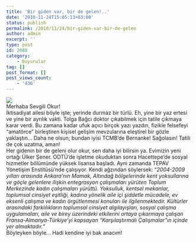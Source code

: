 ```yaml
---
title: 'Bir giden var, bir de gelen!..'
date: '2010-11-24T15:05:13+03:00'
status: publish
permalink: /2010/11/24/bir-giden-var-bir-de-gelen
author: admin
excerpt: ''
type: post
id: 2088
category:
    - Duyurular
tag: []
post_format: []
post_views_count:
    - '436'
---
```

![](http://www.summersleases.com/immagini/welcoming-door.jpg)  
Merhaba Sevgili Okur!  
İktisadiyat ailesi böyle işte; yerinde durmaz bir türlü. Eh, yine bir yaz ertesi ve yine bir ayrılık vakti. Tolga Bağcı doktor çıkabilmek için tatile çıkmaya karar verdi. Bu zamana kadar ufuk açıcı birçok yazı yazdın, fizikle felsefeyi “amatörce” birleştiren kişisel gelişim mevzularına eleştirel bir gözle yaklaştın… Daha ne olsun; bundan iyisi TCMB’de Bernanke! Sağolasın! Tatili de çok uzatma, aman!  
Her gidenin bir de geleni olur okur, sen daha iyi bilirsin ya. Evimizin yeni ortağı Ülker Şener. ODTÜ’de işletme okuduktan sonra Hacettepe’de sosyal hizmetler bölümünde yüksek lisansa başladı. Aynı zamanda TEPAV Yönetişim Enstitüsü’nde çalışıyor. Kendi ağzından söylersek: “*2004-2009 yılları arasında Ankara’nın Mamak, Altındağ bölgelerinde kent yoksullarına ve göçle gelenlere ilişkin entegrasyon çalışmaları yürüten Toplum Merkezinde kadın çalışmaları yürüttü. Yoksulluk, kentsel mekanlar, toplumsal cinsiyet eşitliği, kadına yönelik aile içi şiddetle mücadele, ev eksenli çalışma ve kadın örgütlenmesi konuları ile ilgilenmektedir. Kültürler arasındaki farklılıkların toplumsal cinsiyet algılayışları, sosyal çalışma uygulamaları, aile ve birey üzerindeki etkilerini ortaya çıkarmaya çalışan Fransa-Almanya-Türkiye’yi kapsayan “Karşılaştırmalı Çalışmalar”ın içinde yer almaktadır.*”  
Böyleyken böyle… Hadi kendine iyi bak anacım!